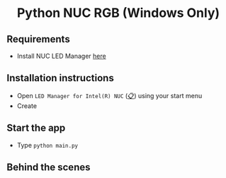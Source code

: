 # <p align="center">Python NUC RGB (Windows Only)</p>
## Requirements
 - Install NUC LED Manager [here](https://downloadcenter.intel.com/downloads/eula/27641/LED-Manager-for-Intel-NUC?httpDown=https://downloadmirror.intel.com/27641/eng/LEDManagerInstaller.msi)
## Installation instructions
- Open `LED Manager for Intel(R) NUC` ([📋](https://piciakk.github.io/copy.html?q=LED%20Manager%20for%20Intel(R)%20NUC)) using your start menu
- Create
## Start the app
- Type `python main.py`
## Behind the scenes
